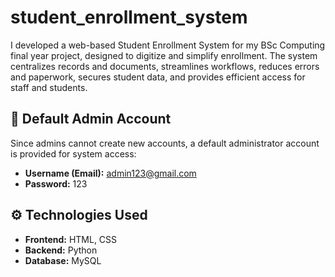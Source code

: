 # student_enrollment_system
I developed a web-based Student Enrollment System for my BSc Computing final year project, designed to digitize and simplify enrollment. The system centralizes records and documents, streamlines workflows, reduces errors and paperwork, secures student data, and provides efficient access for staff and students.


## 🔑 Default Admin Account

Since admins cannot create new accounts, a default administrator account is provided for system access:

- **Username (Email):** admin123@gmail.com  
- **Password:** 123
  
## ⚙️ Technologies Used

- **Frontend:** HTML, CSS
- **Backend:** Python 
- **Database:** MySQL  
